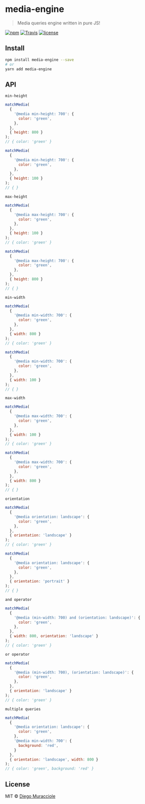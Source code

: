 # media-engine
> Media queries engine written in pure JS!

[![npm](https://img.shields.io/npm/v/media-engine.svg)](https://npm.im/media-engine)
[![Travis](https://img.shields.io/travis/diegomura/media-engine.svg)](https://travis-ci.org/diegomura/media-engine)
[![license](https://img.shields.io/npm/l/media-engine.svg)](./LICENSE)

## Install
```sh
npm install media-engine --save
# or
yarn add media-engine
```

## API
`min-height`
```js
matchMedia(
  {
    '@media min-height: 700': {
      color: 'green',
    },
  },
  { height: 800 }
);
// { color: 'green' }

matchMedia(
  {
    '@media min-height: 700': {
      color: 'green',
    },
  },
  { height: 100 }
);
// { }
```

`max-height`
```js
matchMedia(
  {
    '@media max-height: 700': {
      color: 'green',
    },
  },
  { height: 100 }
);
// { color: 'green' }

matchMedia(
  {
    '@media max-height: 700': {
      color: 'green',
    },
  },
  { height: 800 }
);
// { }
```

`min-width`
```js
matchMedia(
  {
    '@media min-width: 700': {
      color: 'green',
    },
  },
  { width: 800 }
);
// { color: 'green' }

matchMedia(
  {
    '@media min-width: 700': {
      color: 'green',
    },
  },
  { width: 100 }
);
// { }
```

`max-width`
```js
matchMedia(
  {
    '@media max-width: 700': {
      color: 'green',
    },
  },
  { width: 100 }
);
// { color: 'green' }

matchMedia(
  {
    '@media max-width: 700': {
      color: 'green',
    },
  },
  { width: 800 }
);
// { }
```

`orientation`
```js
matchMedia(
  {
    '@media orientation: landscape': {
      color: 'green',
    },
  },
  { orientation: 'landscape' }
);
// { color: 'green' }

matchMedia(
  {
    '@media orientation: landscape': {
      color: 'green',
    },
  },
  { orientation: 'portrait' }
);
// { }
```

`and operator`
```js
matchMedia(
  {
    '@media (min-width: 700) and (orientation: landscape)': {
      color: 'green',
    },
  },
  { width: 800, orientation: 'landscape' }
);
// { color: 'green' }
```

`or operator`
```js
matchMedia(
  {
    '@media (min-width: 700), (orientation: landscape)': {
      color: 'green',
    },
  },
  { orientation: 'landscape' }
);
// { color: 'green' }
```

`multiple queries`
```js
matchMedia(
  {
    '@media orientation: landscape': {
      color: 'green',
    },
    '@media min-width: 700': {
      background: 'red',
    }
  },
  { orientation: 'landscape', width: 800 }
);
// { color: 'green', background: 'red' }
```

## License
MIT © [Diego Muracciole](http://github.com/diegomura)
